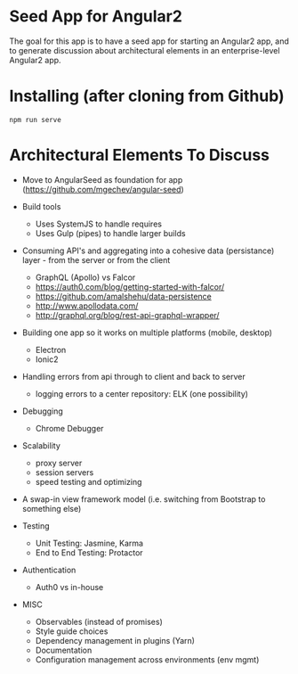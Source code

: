 # Seed App for Angular2

The goal for this app is to have a seed app for starting an Angular2 app, and to generate discussion about architectural elements in an enterprise-level Angular2 app.

# Installing (after cloning from Github)

`npm run serve`

# Architectural Elements To Discuss

* Move to AngularSeed as foundation for app (https://github.com/mgechev/angular-seed)

* Build tools
  * Uses SystemJS to handle requires
  * Uses Gulp (pipes) to handle larger builds

* Consuming API's and aggregating into a cohesive data (persistance) layer - from the server or from the client
  * GraphQL (Apollo) vs Falcor
  * https://auth0.com/blog/getting-started-with-falcor/
  * https://github.com/amalshehu/data-persistence
  * http://www.apollodata.com/
  * http://graphql.org/blog/rest-api-graphql-wrapper/

* Building one app so it works on multiple platforms (mobile, desktop)
  * Electron 
  * Ionic2

* Handling errors from api through to client and back to server
  * logging errors to a center repository: ELK (one possibility)

* Debugging
  * Chrome Debugger

* Scalability
  * proxy server
  * session servers
  * speed testing and optimizing

* A swap-in view framework model (i.e. switching from Bootstrap to something else)

* Testing
  * Unit Testing: Jasmine, Karma
  * End to End Testing: Protactor

* Authentication
  * Auth0 vs in-house

* MISC
  * Observables (instead of promises)
  * Style guide choices
  * Dependency management in plugins (Yarn)
  * Documentation
  * Configuration management across environments (env mgmt)